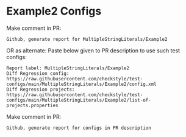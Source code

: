 # Example2 Configs
Make comment in PR:
```
Github, generate report for MultipleStringLiterals/Example2
```
OR as alternate:
Paste below given to PR description to use such test configs:
```
Report label: MultipleStringLiterals/Example2
Diff Regression config: https://raw.githubusercontent.com/checkstyle/test-configs/main/MultipleStringLiterals/Example2/config.xml
Diff Regression projects: https://raw.githubusercontent.com/checkstyle/test-configs/main/MultipleStringLiterals/Example2/list-of-projects.properties
```
Make comment in PR:
```
Github, generate report for configs in PR description
```
